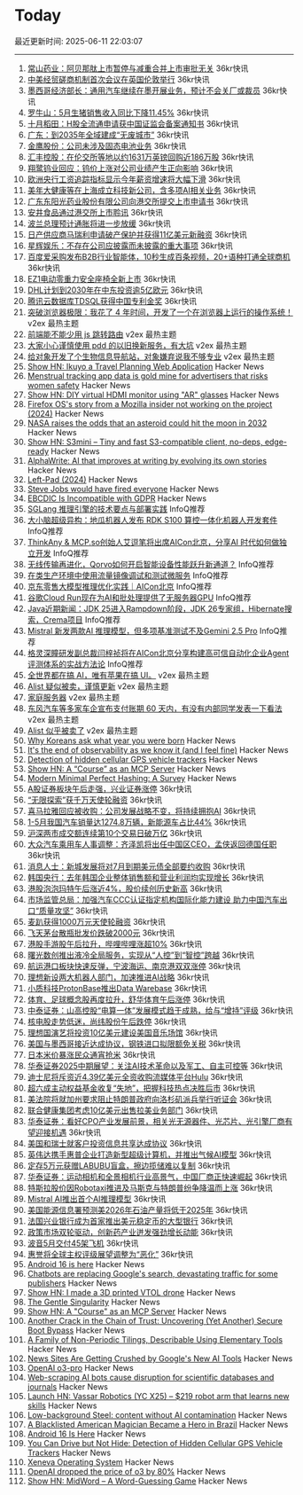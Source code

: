 # Today

最近更新时间: 2025-06-11 22:03:07

--- 
1. [常山药业：阿贝那肽上市暂停与减重合并上市审批无关](https://www.36kr.com/newsflashes/3331877235419656) 36kr快讯
2. [中美经贸磋商机制首次会议在英国伦敦举行](https://www.36kr.com/newsflashes/3331872717171202) 36kr快讯
3. [墨西哥经济部长：通用汽车继续在墨开展业务，预计不会关厂或裁员](https://www.36kr.com/newsflashes/3331872112830978) 36kr快讯
4. [罗牛山：5月生猪销售收入同比下降11.45%](https://www.36kr.com/newsflashes/3331870794787331) 36kr快讯
5. [十月稻田：H股全流通申请获中国证监会备案通知书](https://www.36kr.com/newsflashes/3331854046161412) 36kr快讯
6. [广东：到2035年全域建成“无废城市”](https://www.36kr.com/newsflashes/3331856797166084) 36kr快讯
7. [金鹰股份：公司未涉及固态电池业务](https://www.36kr.com/newsflashes/3331853445769734) 36kr快讯
8. [汇丰控股：在伦交所等地以约1631万英镑回购近186万股](https://www.36kr.com/newsflashes/3331851149126146) 36kr快讯
9. [翔鹭钨业回应：钨价上涨对公司业绩产生正向影响](https://www.36kr.com/newsflashes/3331849314068745) 36kr快讯
10. [欧洲央行工资追踪指标显示今年薪资增速将大幅下滑](https://www.36kr.com/newsflashes/3331842305632775) 36kr快讯
11. [美年大健康等在上海成立科技新公司，含多项AI相关业务](https://www.36kr.com/newsflashes/3331841950755334) 36kr快讯
12. [广东东阳光药业股份有限公司向港交所提交上市申请书](https://www.36kr.com/newsflashes/3331841517431044) 36kr快讯
13. [安井食品通过港交所上市聆讯](https://www.36kr.com/newsflashes/3331841103341826) 36kr快讯
14. [波兰总理预计通胀将进一步放缓](https://www.36kr.com/newsflashes/3331836561795584) 36kr快讯
15. [日产供应商马瑞利申请破产保护并获得11亿美元新融资](https://www.36kr.com/newsflashes/3331836322851077) 36kr快讯
16. [星辉娱乐：不存在公司应披露而未披露的重大事项](https://www.36kr.com/newsflashes/3331824811764228) 36kr快讯
17. [百度爱采购发布B2B行业智能体，10秒生成百条视频，20+语种打通全球商机](https://www.36kr.com/newsflashes/3331824481577219) 36kr快讯
18. [EZ1电动零重力安全座椅全新上市](https://www.36kr.com/newsflashes/3331823572134407) 36kr快讯
19. [DHL计划到2030年在中东投资逾5亿欧元](https://www.36kr.com/newsflashes/3331818069518848) 36kr快讯
20. [腾讯云数据库TDSQL获得中国专利金奖](https://www.36kr.com/newsflashes/3331816986470919) 36kr快讯
21. [突破浏览器极限：我花了 4 年时间，开发了一个在浏览器上运行的操作系统！](https://www.v2ex.com/t/1137949) v2ex 最热主题
22. [前端能不能少用 js 跳转路由](https://www.v2ex.com/t/1137829) v2ex 最热主题
23. [大家小心谨慎使用 pdd 的以旧换新服务，有大坑](https://www.v2ex.com/t/1137810) v2ex 最热主题
24. [给对象开发了个生物信息导航站，对象嫌弃说我不够专业](https://www.v2ex.com/t/1137784) v2ex 最热主题
25. [Show HN: Ikuyo a Travel Planning Web Application](https://ikuyo.kenrick95.org/) Hacker News
26. [Menstrual tracking app data is gold mine for advertisers that risks women safety](https://www.cam.ac.uk/research/news/menstrual-tracking-app-data-is-a-gold-mine-for-advertisers-that-risks-womens-safety-report) Hacker News
27. [Show HN: DIY virtual HDMI monitor using "AR" glasses](https://github.com/mgschwan/viture_virtual_display) Hacker News
28. [Firefox OS's story from a Mozilla insider not working on the project (2024)](https://ludovic.hirlimann.net/2024/01/firefox-oss-story-from-mozila-insider.html) Hacker News
29. [NASA raises the odds that an asteroid could hit the moon in 2032](https://www.space.com/astronomy/asteroids/nasa-raises-the-odds-that-an-asteroid-could-hit-the-moon-in-2032) Hacker News
30. [Show HN: S3mini – Tiny and fast S3-compatible client, no-deps, edge-ready](https://github.com/good-lly/s3mini) Hacker News
31. [AlphaWrite: AI that improves at writing by evolving its own stories](https://tobysimonds.com/research/2025/06/06/AlphaWrite.html) Hacker News
32. [Left-Pad (2024)](https://azerkoculu.com/posts/left-pad) Hacker News
33. [Steve Jobs would have fired everyone](https://twitter.com/greggertruck/status/1932173476879888556) Hacker News
34. [EBCDIC Is Incompatible with GDPR](https://shkspr.mobi/blog/2021/10/ebcdic-is-incompatible-with-gdpr/) Hacker News
35. [SGLang 推理引擎的技术要点与部署实践](https://www.infoq.cn/article/dWT6bw3Mh76rfS5Hu0kK) InfoQ推荐
36. [大小脑超级异构：地瓜机器人发布 RDK S100 算控一体化机器人开发套件](https://www.infoq.cn/article/AvWdYPO1rizXjymA05NK) InfoQ推荐
37. [ThinkAny & MCP.so创始人艾逗笔将出席AICon北京，分享AI 时代如何做独立开发](https://www.infoq.cn/article/rzCV3Qr3immrWbA9GSHO) InfoQ推荐
38. [无线传输再进化，Qorvo如何开启智能设备性能跃升新通道？](https://www.infoq.cn/article/JY5gyIQJqso9Ie9RIi3m) InfoQ推荐
39. [在类生产环境中使用流量镜像调试和测试微服务](https://www.infoq.cn/article/vv8PSUd2jOFbPNY850Am) InfoQ推荐
40. [京东零售大模型推理优化实践｜AICon北京](https://www.infoq.cn/article/8jSb7EerVIxxPpKz5JFw) InfoQ推荐
41. [谷歌Cloud Run现在为AI和批处理提供了无服务器GPU](https://www.infoq.cn/article/cmblRuYvyoWjVyGVfdRu) InfoQ推荐
42. [Java近期新闻：JDK 25进入Rampdown阶段，JDK 26专家组，Hibernate搜索，Crema项目](https://www.infoq.cn/article/2uGgeUyeC8atkmDDjcvq) InfoQ推荐
43. [Mistral 新发两款AI 推理模型，但多项基准测试不及Gemini 2.5 Pro](https://www.infoq.cn/article/jaCgjxG1hJZpRzQXfs18) InfoQ推荐
44. [格灵深瞳研发副总裁闫梓祯将在AICon北京分享构建高可信自动化企业Agent评测体系的实战方法论](https://www.infoq.cn/article/YFHghkX30LxuUvWT8KoE) InfoQ推荐
45. [全世界都在搞 AI，唯有苹果在搞 UI。](https://www.v2ex.com/t/1137837) v2ex 最热主题
46. [Alist 疑似被卖，谨慎更新](https://www.v2ex.com/t/1137812) v2ex 最热主题
47. [家庭服务器](https://www.v2ex.com/t/1137803) v2ex 最热主题
48. [东风汽车等多家车企宣布支付账期 60 天内，有没有内部同学发表一下看法](https://www.v2ex.com/t/1137801) v2ex 最热主题
49. [Alist 似乎被卖了](https://www.v2ex.com/t/1137764) v2ex 最热主题
50. [Why Koreans ask what year you were born](https://bryanhogan.com/blog/korean-age) Hacker News
51. [It's the end of observability as we know it (and I feel fine)](https://www.honeycomb.io/blog/its-the-end-of-observability-as-we-know-it-and-i-feel-fine) Hacker News
52. [Detection of hidden cellular GPS vehicle trackers](https://www.researchgate.net/publication/391704077_You_Can_Drive_But_You_Cannot_Hide_Detection_of_Hidden_Cellular_GPS_Vehicle_Trackers) Hacker News
53. [Show HN: A “Course” as an MCP Server](https://mastra.ai/course) Hacker News
54. [Modern Minimal Perfect Hashing: A Survey](https://arxiv.org/abs/2506.06536) Hacker News
55. [A股证券板块午后走强，兴业证券涨停](https://www.36kr.com/newsflashes/3331694099966465) 36kr快讯
56. [“无限探索”获千万天使轮融资](https://www.36kr.com/newsflashes/3331693825796359) 36kr快讯
57. [喜马拉雅回应被收购：公司发展战略不变，将持续拥抱AI](https://www.36kr.com/newsflashes/3331675472914945) 36kr快讯
58. [1-5月我国汽车销量达1274.8万辆，新能源车占比44%](https://www.36kr.com/newsflashes/3331683215714822) 36kr快讯
59. [沪深两市成交额连续第10个交易日破万亿](https://www.36kr.com/newsflashes/3331681563273475) 36kr快讯
60. [大众汽车乘用车人事调整：齐泽凯将出任中国区CEO，孟侠返回德国任职](https://www.36kr.com/newsflashes/3331674214066693) 36kr快讯
61. [消息人士：新城发展将对7月到期美元债全部要约收购](https://www.36kr.com/newsflashes/3331676842633474) 36kr快讯
62. [韩国央行：去年韩国企业整体销售额和营业利润均实现增长](https://www.36kr.com/newsflashes/3331666550614275) 36kr快讯
63. [港股泡泡玛特午后涨近4%，股价续创历史新高](https://www.36kr.com/newsflashes/3331668661316103) 36kr快讯
64. [市场监管总局：加强汽车CCC认证指定机构国际化能力建设 助力中国汽车出口“质量攻坚”](https://www.36kr.com/newsflashes/3331664258590978) 36kr快讯
65. [麦趴获得1000万元天使轮融资](https://www.36kr.com/newsflashes/3331661342271748) 36kr快讯
66. [飞天茅台散瓶批发价跌破2000元](https://www.36kr.com/newsflashes/3331659182467336) 36kr快讯
67. [港股手游股午后拉升，哔哩哔哩涨超10%](https://www.36kr.com/newsflashes/3331655797418244) 36kr快讯
68. [曙光数创推出液冷全局服务，实现从“人控”到“智控”跨越](https://www.36kr.com/newsflashes/3331653497924105) 36kr快讯
69. [航运港口板块快速反弹，宁波海运、南京港双双涨停](https://www.36kr.com/newsflashes/3331647812036873) 36kr快讯
70. [理想新设两大机器人部门，加速推进AI战略](https://www.36kr.com/newsflashes/3331647068203270) 36kr快讯
71. [小质科技ProtonBase推出Data Warebase](https://www.36kr.com/newsflashes/3331644096063746) 36kr快讯
72. [体育、足球概念股再度拉升，舒华体育午后涨停](https://www.36kr.com/newsflashes/3331642045442565) 36kr快讯
73. [中泰证券：山高控股“电算一体”发展模式趋于成熟，给与“增持”评级](https://www.36kr.com/newsflashes/3331640844118532) 36kr快讯
74. [核电股走势低迷，尚纬股份午后跌停](https://www.36kr.com/newsflashes/3331636848830727) 36kr快讯
75. [理想国演艺将投资10亿美元建设美国音乐场馆](https://www.36kr.com/newsflashes/3331330939283714) 36kr快讯
76. [美国与墨西哥接近达成协议，钢铁进口拟限额免关税](https://www.36kr.com/newsflashes/3331330401265924) 36kr快讯
77. [日本米价暴涨民众通宵抢米](https://www.36kr.com/newsflashes/3331327480801543) 36kr快讯
78. [华泰证券2025中期展望：关注AI技术革命以及军工、自主可控等](https://www.36kr.com/newsflashes/3331326728546824) 36kr快讯
79. [迪士尼将斥资近4.39亿美元全资收购流媒体平台Hulu](https://www.36kr.com/newsflashes/3331322283125253) 36kr快讯
80. [超六成主动权益基金收复“失地”，把握科技热点决胜后市](https://www.36kr.com/newsflashes/3331320891386119) 36kr快讯
81. [美法院将就加州要求阻止特朗普政府向洛杉矶派兵举行听证会](https://www.36kr.com/newsflashes/3331338429639177) 36kr快讯
82. [联合健康集团考虑10亿美元出售拉美业务部门](https://www.36kr.com/newsflashes/3331319728974341) 36kr快讯
83. [华泰证券：看好CPO产业发展前景，相关光无源器件、光芯片、光引擎厂商有望迎接机遇](https://www.36kr.com/newsflashes/3331315993635078) 36kr快讯
84. [美国和瑞士就客户投资信息共享达成协议](https://www.36kr.com/newsflashes/3331319006276096) 36kr快讯
85. [英伟达携手惠普企业打造新型超级计算机，并推出气候AI模型](https://www.36kr.com/newsflashes/3331317584783619) 36kr快讯
86. [定存5万元获赠LABUBU盲盒，擦边揽储难以复制](https://www.36kr.com/newsflashes/3331315331934723) 36kr快讯
87. [华泰证券：运动相机和全景相机行业高景气，中国厂商正快速崛起](https://www.36kr.com/newsflashes/3331312797264133) 36kr快讯
88. [特斯拉股价因Robotaxi推进及马斯克与特朗普纷争降温而上涨](https://www.36kr.com/newsflashes/3331311732353281) 36kr快讯
89. [Mistral AI推出首个AI推理模型](https://www.36kr.com/newsflashes/3331310928390664) 36kr快讯
90. [美国能源信息署预测美2026年石油产量将低于2025年](https://www.36kr.com/newsflashes/3331310524852485) 36kr快讯
91. [法国兴业银行成为首家推出美元稳定币的大型银行](https://www.36kr.com/newsflashes/3331309820537350) 36kr快讯
92. [政策市场双轮驱动，创新药产业迸发强劲增长动能](https://www.36kr.com/newsflashes/3331308514519297) 36kr快讯
93. [波音5月交付45架飞机](https://www.36kr.com/newsflashes/3331305696127240) 36kr快讯
94. [惠誉将全球主权评级展望调整为“恶化”](https://www.36kr.com/newsflashes/3331305049762053) 36kr快讯
95. [Android 16 is here](https://blog.google/products/android/android-16/) Hacker News
96. [Chatbots are replacing Google's search, devastating traffic for some publishers](https://www.wsj.com/tech/ai/google-ai-news-publishers-7e687141) Hacker News
97. [Show HN: I made a 3D printed VTOL drone](https://www.tsungxu.com/p/i-made-a-3d-printed-vtol-that-can) Hacker News
98. [The Gentle Singularity](https://blog.samaltman.com/the-gentle-singularity) Hacker News
99. [Show HN: A "Course" as an MCP Server](https://mastra.ai/course) Hacker News
100. [Another Crack in the Chain of Trust: Uncovering (Yet Another) Secure Boot Bypass](https://www.binarly.io/blog/another-crack-in-the-chain-of-trust) Hacker News
101. [A Family of Non-Periodic Tilings, Describable Using Elementary Tools](https://arxiv.org/abs/2506.07638) Hacker News
102. [News Sites Are Getting Crushed by Google's New AI Tools](https://www.wsj.com/tech/ai/google-ai-news-publishers-7e687141) Hacker News
103. [OpenAI o3-pro](https://help.openai.com/en/articles/9624314-model-release-notes) Hacker News
104. [Web-scraping AI bots cause disruption for scientific databases and journals](https://www.nature.com/articles/d41586-025-01661-4) Hacker News
105. [Launch HN: Vassar Robotics (YC X25) – $219 robot arm that learns new skills](https://news.ycombinator.com/item?id=44240302) Hacker News
106. [Low-background Steel: content without AI contamination](https://blog.jgc.org/2025/06/low-background-steel-content-without-ai.html) Hacker News
107. [A Blacklisted American Magician Became a Hero in Brazil](https://www.wsj.com/lifestyle/careers/magician-brazil-national-celebrity-d31f547a) Hacker News
108. [Android 16 Is Here](https://blog.google/products/android/android-16/) Hacker News
109. [You Can Drive but Not Hide: Detection of Hidden Cellular GPS Vehicle Trackers](https://www.researchgate.net/publication/391704077_You_Can_Drive_But_You_Cannot_Hide_Detection_of_Hidden_Cellular_GPS_Vehicle_Trackers) Hacker News
110. [Xeneva Operating System](https://github.com/manaskamal/XenevaOS) Hacker News
111. [OpenAI dropped the price of o3 by 80%](https://twitter.com/sama/status/1932434606558462459) Hacker News
112. [Show HN: MidWord – A Word-Guessing Game](https://midword.com/) Hacker News
